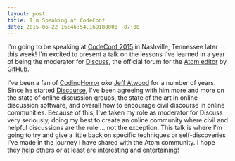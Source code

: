 ```yaml
---
layout: post
title: I'm Speaking at CodeConf
date: 2015-06-22 16:46:54.169180000 -07:00
---
```


I'm going to be speaking at [CodeConf 2015](http://codeconf.com/) in Nashville, Tennessee later this week! I'm excited to present a talk on the lessons I've learned in a year of being the moderator for [Discuss](https://discuss.atom.io), the official forum for the [Atom editor](https://atom.io) by [GitHub](https://github.com).

I've been a fan of [CodingHorror](http://blog.codinghorror.com/) *aka* [Jeff Atwood](http://blog.codinghorror.com/about-me/) for a number of years. Since he started [Discourse](http://www.discourse.org/), I've been agreeing with him more and more on the state of online discussion groups, the state of the art in online discussion software, and overall how to encourage civil discourse in online communities. Because of this, I've taken my role as moderator for Discuss very seriously, doing my best to create an online community where civil and helpful discussions are the rule ... not the exception. This talk is where I'm going to try and give a little back on specific techniques or self-discoveries I've made in the journey I have shared with the Atom community. I hope they help others or at least are interesting and entertaining!
